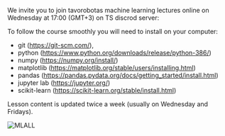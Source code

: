 We invite you to join tavorobotas machine learning lectures online on Wednesday at 17:00 (GMT+3) on TS discrod server:


To follow the course smoothly you will need to install on your computer:
- git (https://git-scm.com/),
- python (https://www.python.org/downloads/release/python-386/)
- numpy (https://numpy.org/install/)
- matplotlib (https://matplotlib.org/stable/users/installing.html)
- pandas (https://pandas.pydata.org/docs/getting_started/install.html)
- jupyter lab (https://jupyter.org/)
- scikit-learn (https://scikit-learn.org/stable/install.html)

Lesson content is updated twice a week (usually on Wednesday and Fridays).

![MLALL](https://raw.githubusercontent.com/tavo-robotas/class/master/images/MLALL.png)
